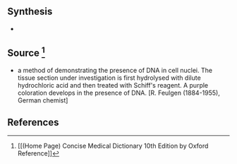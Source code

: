 ## Synthesis
- 
## Source [^1]
- a method of demonstrating the presence of DNA in cell nuclei. The tissue section under investigation is first hydrolysed with dilute hydrochloric acid and then treated with Schiff's reagent. A purple coloration develops in the presence of DNA. \[R. Feulgen (1884-1955), German chemist]
## References

[^1]: [[(Home Page) Concise Medical Dictionary 10th Edition by Oxford Reference]]